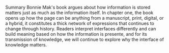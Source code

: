 Summary
Bonnie Mak's book argues about how information is stored matters just as much as the information itself. In chapter one, the book opens up how the page can be anything from a manuscript, print, digital, or a hybrid, it constitutes a thick network of expressions that continues to change through history. Readers interpret interfaces differently and can build meaning based on how the information is presente, and for its transmission of knowledge, we will continue to explore why the interface of knowledge matters.
